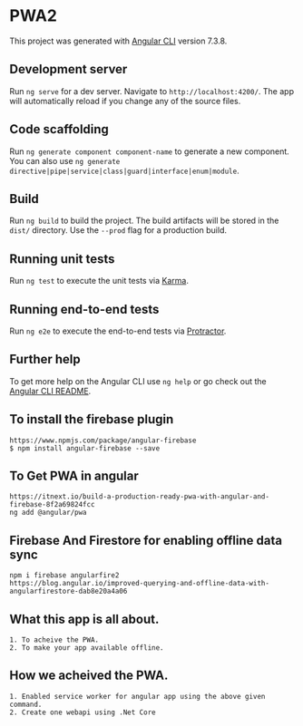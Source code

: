 # PWA2

This project was generated with [Angular CLI](https://github.com/angular/angular-cli) version 7.3.8.

## Development server

Run `ng serve` for a dev server. Navigate to `http://localhost:4200/`. The app will automatically reload if you change any of the source files.

## Code scaffolding

Run `ng generate component component-name` to generate a new component. You can also use `ng generate directive|pipe|service|class|guard|interface|enum|module`.

## Build

Run `ng build` to build the project. The build artifacts will be stored in the `dist/` directory. Use the `--prod` flag for a production build.

## Running unit tests

Run `ng test` to execute the unit tests via [Karma](https://karma-runner.github.io).

## Running end-to-end tests

Run `ng e2e` to execute the end-to-end tests via [Protractor](http://www.protractortest.org/).

## Further help

To get more help on the Angular CLI use `ng help` or go check out the [Angular CLI README](https://github.com/angular/angular-cli/blob/master/README.md).



## To install the firebase plugin 
    https://www.npmjs.com/package/angular-firebase
    $ npm install angular-firebase --save
    

## To Get PWA in angular 
    https://itnext.io/build-a-production-ready-pwa-with-angular-and-firebase-8f2a69824fcc
    ng add @angular/pwa    
    
## Firebase And Firestore for enabling offline data sync
    npm i firebase angularfire2
    https://blog.angular.io/improved-querying-and-offline-data-with-angularfirestore-dab8e20a4a06



## What this app is all about. 

	1. To acheive the PWA.
	2. To make your app available offline.

## How we acheived the PWA.
	1. Enabled service worker for angular app using the above given command.
	2. Create one webapi using .Net Core
